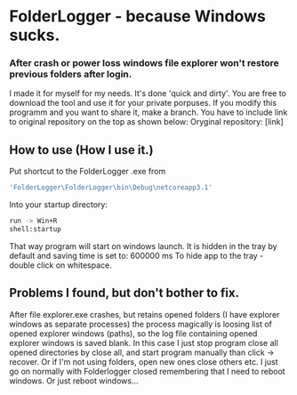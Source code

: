 # FolderLogger - because Windows sucks. 
### After crash or power loss windows file explorer won't restore previous folders after login.
I made it for myself for my needs. It's done 'quick and dirty'.
You are free to download the tool and use it for your private porpuses.
If you modify this programm and you want to share it, make a branch.
You have to include link to original repository on the top as shown below:
Oryginal repository: [link]
## How to use (How I use it.)
Put shortcut to the FolderLogger .exe from 
```sh
'FolderLogger\FolderLogger\bin\Debug\netcoreapp3.1'
```
Into your startup directory:
```sh
run -> Win+R
shell:startup
```
That way program will start on windows launch.
It is hidden in the tray by default and saving time is set to: 600000 ms
To hide app to the tray - double click on whitespace.
## Problems I found, but don't bother to fix.
After file explorer.exe crashes, but retains opened folders (I have explorer windows as separate processes) the process magically is loosing list of opened explorer windows (paths), so the log file containing opened explorer windows is saved blank. 
In this case I just stop program close all opened directories by close all, and start program manually than click -> recover.
Or if I'm not using folders, open new ones close others etc. I just go on normally with Folderlogger closed remembering that I need to reboot windows.
Or just reboot windows...